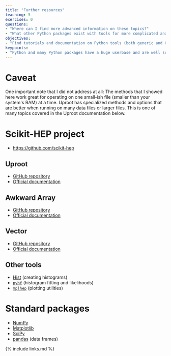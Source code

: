 ```yaml
---
title: "Further resources"
teaching: 5
exercises: 0
questions:
- "Where can I find more advanced information on these topics?"
- "What other Python packages exist with tools for more complicated analysis?"
objectives:
- "Find tutorials and documentation on Python tools (both generic and HEP-specific)."
keypoints:
- "Python and many Python packages have a huge userbase and are well supported by documentation, tutorials, and the community."
---
```


# Caveat

One important note that I did not address at all: The methods that I showed here work great for operating on one small-ish file (smaller than your system's RAM) at a time.
Uproot has specialized methods and options that are better when running on many data files or larger files.
This is one of many topics covered in the Uproot documentation below.

# Scikit-HEP project

- <https://github.com/scikit-hep>

## Uproot

- [GitHub repository](https://github.com/scikit-hep/uproot4)
- [Official documentation](https://uproot.readthedocs.io)

## Awkward Array

- [GitHub repository](https://github.com/scikit-hep/awkward-1.0)
- [Official documentation](https://awkward-array.org/)

## Vector

- [GitHub repository](https://github.com/scikit-hep/vector)
- [Official documentation](https://vector.readthedocs.io)

## Other tools

- [Hist](https://github.com/scikit-hep/hist) (creating histograms)
- [`pyhf`](https://github.com/scikit-hep/pyhf) (histogram fitting and likelihoods)
- [`mplhep`](https://github.com/scikit-hep/mplhep) (plotting utilities)

# Standard packages

- [NumPy](https://numpy.org/devdocs/)
- [Matplotlib](https://matplotlib.org/contents.html)
- [SciPy](https://docs.scipy.org/doc/scipy/index.html)
- [pandas](https://pandas.pydata.org/pandas-docs/stable/) (data frames)

{% include links.md %}
